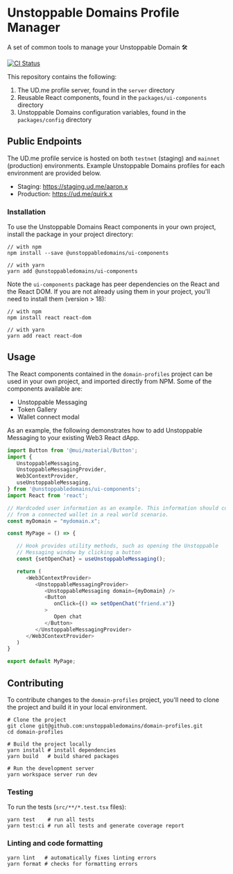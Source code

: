 # Unstoppable Domains Profile Manager

A set of common tools to manage your Unstoppable Domain 🛠️

[![CI Status](https://github.com/unstoppabledomains/domain-profiles/actions/workflows/push.yml/badge.svg)](https://github.com/unstoppabledomains/domain-profiles/actions/workflows/push.yml)

This repository contains the following:

1. The UD.me profile server, found in the `server` directory
1. Reusable React components, found in the `packages/ui-components` directory
1. Unstoppable Domains configuration variables, found in the `packages/config`
   directory

## Public Endpoints

The UD.me profile service is hosted on both `testnet` (staging) and `mainnet`
(production) environments. Example Unstoppable Domains profiles for each
environment are provided below.

- Staging: https://staging.ud.me/aaron.x
- Production: https://ud.me/quirk.x

### Installation

To use the Unstoppable Domains React components in your own project, install the
package in your project directory:

```shell
// with npm
npm install --save @unstoppabledomains/ui-components

// with yarn
yarn add @unstoppabledomains/ui-components
```

Note the `ui-components` package has peer dependencies on the React and the
React DOM. If you are not already using them in your project, you'll need to
install them (version > 18):

```shell
// with npm
npm install react react-dom

// with yarn
yarn add react react-dom
```

## Usage

The React components contained in the `domain-profiles` project can be used in
your own project, and imported directly from NPM. Some of the components
available are:

- Unstoppable Messaging
- Token Gallery
- Wallet connect modal

As an example, the following demonstrates how to add Unstoppable Messaging to your
existing Web3 React dApp.

```typescript
import Button from '@mui/material/Button';
import {
   UnstoppableMessaging,
   UnstoppableMessagingProvider,
   Web3ContextProvider,
   useUnstoppableMessaging,
} from '@unstoppabledomains/ui-components';
import React from 'react';

// Hardcoded user information as an example. This information should come
// from a connected wallet in a real world scenario.
const myDomain = "mydomain.x";

const MyPage = () => {

   // Hook provides utility methods, such as opening the Unstoppable
   // Messaging window by clicking a button
   const {setOpenChat} = useUnstoppableMessaging();

   return (
      <Web3ContextProvider>
         <UnstoppableMessagingProvider>
            <UnstoppableMessaging domain={myDomain} />
            <Button
               onClick={() => setOpenChat("friend.x")}
            >
               Open chat
            </Button>
         </UnstoppableMessagingProvider>
      </Web3ContextProvider>
   )
}

export default MyPage;
```

## Contributing

To contribute changes to the `domain-profiles` project, you'll need to clone the
project and build it in your local environment.

```shell
# Clone the project
git clone git@github.com:unstoppabledomains/domain-profiles.git
cd domain-profiles

# Build the project locally
yarn install # install dependencies
yarn build   # build shared packages

# Run the development server
yarn workspace server run dev
```

### Testing

To run the tests (`src/**/*.test.tsx` files):

```shell
yarn test    # run all tests
yarn test:ci # run all tests and generate coverage report
```

### Linting and code formatting

```shell
yarn lint   # automatically fixes linting errors
yarn format # checks for formatting errors
```
